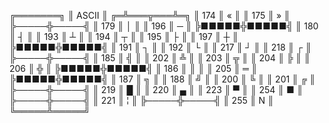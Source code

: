   ╔═══════╗
  ║ ASCII ║
╔═╩═══╦═══╩═╗
║ 174 ║  «  ║
║ 175 ║  »  ║
╠─────╬─────╣
║ 179 ║  │  ║
║ 196 ║  ─  ║
╠■■■■■╬■■■■■╣
║ 180 ║  ┤  ║
║ 193 ║  ┴  ║
║ 194 ║  ┬  ║
║ 195 ║  ├  ║
║ 197 ║  ┼  ║
╠■■■■■╬■■■■■╣
║ 191 ║  ┐  ║
║ 192 ║  └  ║
║ 217 ║  ┘  ║
║ 218 ║  ┌  ║
╠─────╬─────╣
║ 185 ║  ╣  ║
║ 202 ║  ╩  ║
║ 203 ║  ╦  ║
║ 204 ║  ╠  ║
║ 206 ║  ╬  ║
╠■■■■■╬■■■■■╣
║ 186 ║  ║  ║
║ 205 ║  ═  ║
╠■■■■■╬■■■■■╣
║ 187 ║  ╗  ║
║ 188 ║  ╝  ║
║ 200 ║  ╚  ║
║ 201 ║  ╔  ║
╠─────╬─────╣
║ 219 ║  █  ║
║ 220 ║  ▄  ║
║ 223 ║  ▀  ║
║ 254 ║  ■  ║
╠─────╬─────╣
║ 221 ║  ¦  ║
╠─────╬─────╣
║ 255 ║  N  ║
╚═════╩═════╝